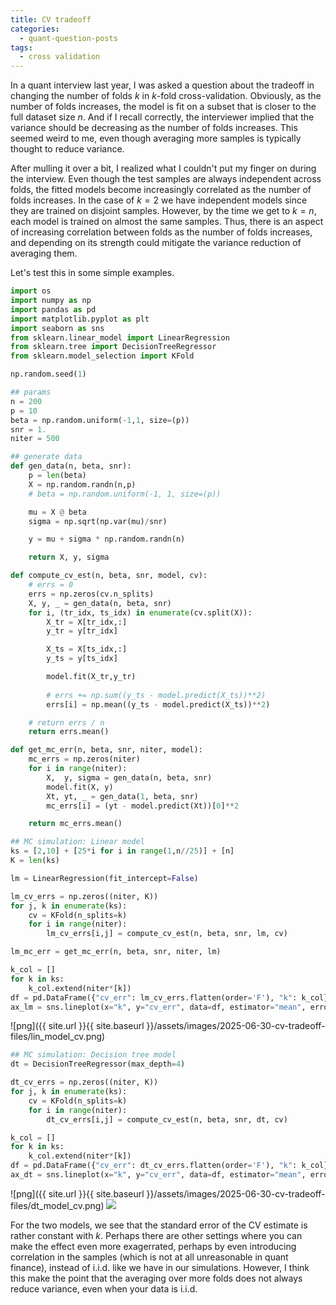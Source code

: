 ```yaml
---
title: CV tradeoff
categories: 
  - quant-question-posts
tags: 
  - cross validation
---
```


In a quant interview last year, I was asked a question about the
tradeoff in changing the number of folds $k$ in $k$-fold
cross-validation. Obviously, as the number of folds increases, the model
is fit on a subset that is closer to the full dataset size $n$. And if I
recall correctly, the interviewer implied that the variance should
be decreasing as the number of folds increases. This seemed weird to me,
even though averaging more samples is typically thought to reduce
variance.

After mulling it over a bit, I realized what I couldn\'t put my finger
on during the interview. Even though the test samples are always
independent across folds, the fitted models become increasingly
correlated as the number of folds increases. In the case of $k=2$ we
have independent models since they are trained on disjoint samples.
However, by the time we get to $k=n$, each model is trained on almost
the same samples. Thus, there is an aspect of increasing correlation
between folds as the number of folds increases, and depending on its
strength could mitigate the variance reduction of averaging them.

Let\'s test this in some simple examples.

``` python
import os
import numpy as np
import pandas as pd
import matplotlib.pyplot as plt
import seaborn as sns
from sklearn.linear_model import LinearRegression
from sklearn.tree import DecisionTreeRegressor
from sklearn.model_selection import KFold
```

``` python
np.random.seed(1)
```

``` python
## params
n = 200
p = 10
beta = np.random.uniform(-1,1, size=(p))
snr = 1. 
niter = 500
```

``` python
## generate data
def gen_data(n, beta, snr):
    p = len(beta)
    X = np.random.randn(n,p)
    # beta = np.random.uniform(-1, 1, size=(p))

    mu = X @ beta
    sigma = np.sqrt(np.var(mu)/snr)

    y = mu + sigma * np.random.randn(n)

    return X, y, sigma
```

``` python
def compute_cv_est(n, beta, snr, model, cv):
    # errs = 0
    errs = np.zeros(cv.n_splits)
    X, y, _ = gen_data(n, beta, snr)
    for i, (tr_idx, ts_idx) in enumerate(cv.split(X)):
        X_tr = X[tr_idx,:]
        y_tr = y[tr_idx]

        X_ts = X[ts_idx,:]
        y_ts = y[ts_idx]

        model.fit(X_tr,y_tr)
    
        # errs += np.sum((y_ts - model.predict(X_ts))**2)
        errs[i] = np.mean((y_ts - model.predict(X_ts))**2)

    # return errs / n
    return errs.mean()
```

``` python
def get_mc_err(n, beta, snr, niter, model):
    mc_errs = np.zeros(niter)
    for i in range(niter):
        X,  y, sigma = gen_data(n, beta, snr)
        model.fit(X, y)
        Xt, yt, _ = gen_data(1, beta, snr)
        mc_errs[i] = (yt - model.predict(Xt))[0]**2

    return mc_errs.mean()
```

``` python
## MC simulation: Linear model
ks = [2,10] + [25*i for i in range(1,n//25)] + [n]
K = len(ks)

lm = LinearRegression(fit_intercept=False)

lm_cv_errs = np.zeros((niter, K))
for j, k in enumerate(ks):
    cv = KFold(n_splits=k)
    for i in range(niter):
        lm_cv_errs[i,j] = compute_cv_est(n, beta, snr, lm, cv)
```

``` python
lm_mc_err = get_mc_err(n, beta, snr, niter, lm)
```

``` python
k_col = []
for k in ks:
    k_col.extend(niter*[k])
df = pd.DataFrame({"cv_err": lm_cv_errs.flatten(order='F'), "k": k_col})
ax_lm = sns.lineplot(x="k", y="cv_err", data=df, estimator="mean", errorbar="se")
```

![png]({{ site.url }}{{ site.baseurl }}/assets/images/2025-06-30-cv-tradeoff-files/lin_model_cv.png)

``` python
## MC simulation: Decision tree model
dt = DecisionTreeRegressor(max_depth=4)

dt_cv_errs = np.zeros((niter, K))
for j, k in enumerate(ks):
    cv = KFold(n_splits=k)
    for i in range(niter):
        dt_cv_errs[i,j] = compute_cv_est(n, beta, snr, dt, cv)
```

``` python
k_col = []
for k in ks:
    k_col.extend(niter*[k])
df = pd.DataFrame({"cv_err": dt_cv_errs.flatten(order='F'), "k": k_col})
ax_dt = sns.lineplot(x="k", y="cv_err", data=df, estimator="mean", errorbar="se")
```

![png]({{ site.url }}{{ site.baseurl }}/assets/images/2025-06-30-cv-tradeoff-files/dt_model_cv.png)
![](6913489cad3c1526588bf5cbe0d8c501fbfce536.png)

For the two models, we see that the standard error of the CV estimate is
rather constant with $k$. Perhaps there are other settings where you can
make the effect even more exagerrated, perhaps by even introducing
correlation in the samples (which is not at all unreasonable in quant
finance), instead of i.i.d. like we have in our simulations. However, I
think this make the point that the averaging over more folds does not
always reduce variance, even when your data is i.i.d.
